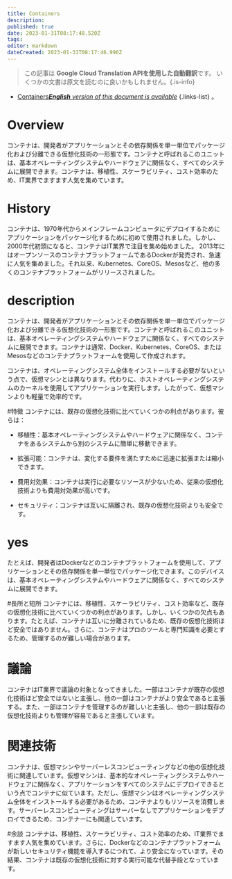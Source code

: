 ```yaml
---
title: Containers
description: 
published: true
date: 2023-01-31T08:17:48.520Z
tags: 
editor: markdown
dateCreated: 2023-01-31T08:17:46.996Z
---
```


> この記事は **Google Cloud Translation APIを使用した自動翻訳**です。
いくつかの文書は原文を読むのに良いかもしれません。{.is-info}
- [Containers***English** version of this document is available*](/en/Knowledge-base/Dictionary/containers)
{.links-list}
。

# Overview
コンテナは、開発者がアプリケーションとその依存関係を単一単位でパッケージ化および分離できる仮想化技術の一形態です。コンテナと呼ばれるこのユニットは、基本オペレーティングシステムやハードウェアに関係なく、すべてのシステムに展開できます。コンテナは、移植性、スケーラビリティ、コスト効率のため、IT業界でますます人気を集めています。

# History
コンテナは、1970年代からメインフレームコンピュータにデプロイするためにアプリケーションをパッケージ化するために初めて使用されました。しかし、2000年代初頭になると、コンテナはIT業界で注目を集め始めました。 2013年にはオープンソースのコンテナプラットフォームであるDockerが発売され、急速に人気を集めました。それ以来、Kubernetes、CoreOS、Mesosなど、他の多くのコンテナプラットフォームがリリースされました。

# description
コンテナは、開発者がアプリケーションとその依存関係を単一単位でパッケージ化および分離できる仮想化技術の一形態です。コンテナと呼ばれるこのユニットは、基本オペレーティングシステムやハードウェアに関係なく、すべてのシステムに展開できます。コンテナは通常、Docker、Kubernetes、CoreOS、またはMesosなどのコンテナプラットフォームを使用して作成されます。

コンテナは、オペレーティングシステム全体をインストールする必要がないという点で、仮想マシンとは異なります。代わりに、ホストオペレーティングシステムのカーネルを使用してアプリケーションを実行します。したがって、仮想マシンよりも軽量で効率的です。

#特徴
コンテナには、既存の仮想化技術に比べていくつかの利点があります。彼らは：

- 移植性：基本オペレーティングシステムやハードウェアに関係なく、コンテナをあるシステムから別のシステムに簡単に移動できます。

- 拡張可能：コンテナは、変化する要件を満たすために迅速に拡張または縮小できます。

- 費用対効果：コンテナは実行に必要なリソースが少ないため、従来の仮想化技術よりも費用対効果が高いです。

- セキュリティ：コンテナは互いに隔離され、既存の仮想化技術よりも安全です。

# yes
たとえば、開発者はDockerなどのコンテナプラットフォームを使用して、アプリケーションとその依存関係を単一単位でパッケージ化できます。このデバイスは、基本オペレーティングシステムやハードウェアに関係なく、すべてのシステムに展開できます。

#長所と短所
コンテナには、移植性、スケーラビリティ、コスト効率など、既存の仮想化技術に比べていくつかの利点があります。しかし、いくつかの欠点もあります。たとえば、コンテナは互いに分離されているため、既存の仮想化技術ほど安全ではありません。さらに、コンテナはプロのツールと専門知識を必要とするため、管理するのが難しい場合があります。

# 議論
コンテナはIT業界で議論の対象となってきました。一部はコンテナが既存の仮想化技術ほど安全ではないと主張し、他の一部はコンテナがより安全であると主張する。また、一部はコンテナを管理するのが難しいと主張し、他の一部は既存の仮想化技術よりも管理が容易であると主張しています。

# 関連技術
コンテナは、仮想マシンやサーバーレスコンピューティングなどの他の仮想化技術に関連しています。仮想マシンは、基本的なオペレーティングシステムやハードウェアに関係なく、アプリケーションをすべてのシステムにデプロイできるという点でコンテナに似ています。ただし、仮想マシンはオペレーティングシステム全体をインストールする必要があるため、コンテナよりもリソースを消費します。サーバーレスコンピューティングはサーバーなしでアプリケーションをデプロイできるため、コンテナーにも関連しています。

#余談
コンテナは、移植性、スケーラビリティ、コスト効率のため、IT業界でますます人気を集めています。さらに、Dockerなどのコンテナプラットフォームが新しいセキュリティ機能を導入するにつれて、より安全になっています。その結果、コンテナは既存の仮想化技術に対する実行可能な代替手段となっています。
